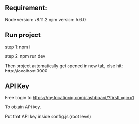 ## Requirement: 
Node version: v8.11.2
npm version: 5.6.0


## Run project

step 1: npm i

step 2: npm run dev


Then project automatically get opened in new tab, else hit : http://localhost:3000

## API Key

Free Login to https://my.locationiq.com/dashboard/?firstLogin=1

To obtain API key.

Put that API key inside config.js (root level)
